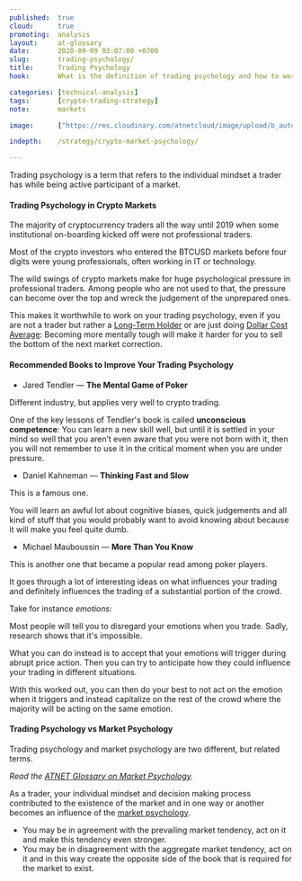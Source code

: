 ```yaml
---
published:  true
cloud:      true
promoting:  analysis
layout:     at-glossary
date:       2020-09-09 03:07:00 +0700
slug:       trading-psychology/
title:      Trading Psychology
hook:       What is the definition of trading psychology and how to work on yours?

categories: [technical-analysis]
tags:       [crypto-trading-strategy]
note:       markets

image:      ["https://res.cloudinary.com/atnetcloud/image/upload/b_auto,c_lpad,h_360,w_700/v1599630717/atnet/__women/outliers2_nthsch.jpg"]

indepth:    /strategy/crypto-market-psychology/

---
```


Trading psychology is a term that refers to the individual mindset a trader has while being active participant of a market.

#### Trading Psychology in Crypto Markets

The majority of cryptocurrency traders all the way until 2019 when some institutional on-boarding kicked off were not professional traders.

Most of the crypto investors who entered the BTCUSD markets before four digits were young professionals, often working in IT or technology.

The wild swings of crypto markets make for huge psychological pressure in professional traders. Among people who are not used to that, the pressure can become over the top and wreck the judgement of the unprepared ones.

This makes it worthwhile to work on your trading psychology, even if you are not a trader but rather a [Long-Term Holder](/glossary/lth/) or are just doing [Dollar Cost Average](/glosary/dca/): Becoming more mentally tough will make it harder for you to sell the bottom of the next market correction.

#### Recommended Books to Improve Your Trading Psychology

* Jared Tendler — **The Mental Game of Poker**

Different industry, but applies very well to crypto trading.

One of the key lessons of Tendler's book is called **unconscious competence**: You can learn a new skill well, but until it is settled in your mind so well that you aren’t even aware that you were not born with it, then you will not remember to use it in the critical moment when you are under pressure.

* Daniel Kahneman — **Thinking Fast and Slow**

This is a famous one.

You will learn an awful lot about cognitive biases, quick judgements and all kind of stuff that you would probably want to avoid knowing about because it will make you feel quite dumb.

* Michael Mauboussin — **More Than You Know**

This is another one that became a popular read among poker players.

It goes through a lot of interesting ideas on what influences your trading and definitely influences the trading of a substantial portion of the crowd.

Take for instance *emotions*:

Most people will tell you to disregard your emotions when you trade. Sadly, research shows that it's impossible.

What you can do instead is to accept that your emotions will trigger during abrupt price action. Then you can try to anticipate how they could influence your trading in different situations.

With this worked out, you can then do your best to not act on the emotion when it triggers and instead capitalize on the rest of the crowd where the majority will be acting on the same emotion.

#### Trading Psychology vs Market Psychology

Trading psychology and market psychology are two different, but related terms.

*Read the [ATNET Glossary on Market Psychology](/glossary/market-psychology/).*

As a trader, your individual mindset and decision making process contributed to the existence of the market and in one way or another becomes an influence of the [market psychology](/glossary/market-psychology/).

* You may be in agreement with the prevailing market tendency, act on it and make this tendency even stronger.
* You may be in disagreement with the aggregate market tendency, act on it and in this way create the opposite side of the book that is required for the market to exist.
